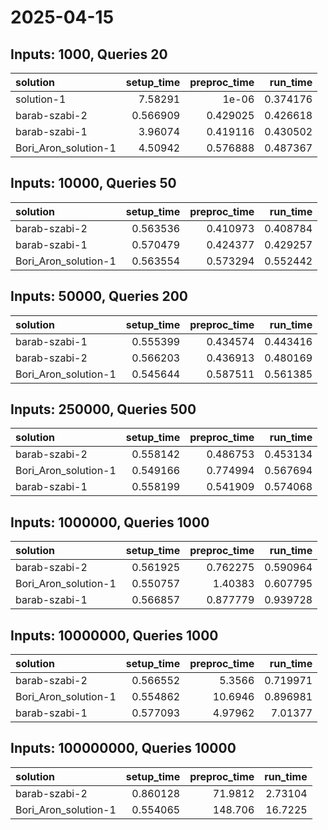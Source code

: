 # 2025-04-15

## Inputs: 1000, Queries 20

| solution             |   setup_time |   preproc_time |   run_time |
|:---------------------|-------------:|---------------:|-----------:|
| solution-1           |     7.58291  |       1e-06    |   0.374176 |
| barab-szabi-2        |     0.566909 |       0.429025 |   0.426618 |
| barab-szabi-1        |     3.96074  |       0.419116 |   0.430502 |
| Bori_Aron_solution-1 |     4.50942  |       0.576888 |   0.487367 |

## Inputs: 10000, Queries 50

| solution             |   setup_time |   preproc_time |   run_time |
|:---------------------|-------------:|---------------:|-----------:|
| barab-szabi-2        |     0.563536 |       0.410973 |   0.408784 |
| barab-szabi-1        |     0.570479 |       0.424377 |   0.429257 |
| Bori_Aron_solution-1 |     0.563554 |       0.573294 |   0.552442 |

## Inputs: 50000, Queries 200

| solution             |   setup_time |   preproc_time |   run_time |
|:---------------------|-------------:|---------------:|-----------:|
| barab-szabi-1        |     0.555399 |       0.434574 |   0.443416 |
| barab-szabi-2        |     0.566203 |       0.436913 |   0.480169 |
| Bori_Aron_solution-1 |     0.545644 |       0.587511 |   0.561385 |

## Inputs: 250000, Queries 500

| solution             |   setup_time |   preproc_time |   run_time |
|:---------------------|-------------:|---------------:|-----------:|
| barab-szabi-2        |     0.558142 |       0.486753 |   0.453134 |
| Bori_Aron_solution-1 |     0.549166 |       0.774994 |   0.567694 |
| barab-szabi-1        |     0.558199 |       0.541909 |   0.574068 |

## Inputs: 1000000, Queries 1000

| solution             |   setup_time |   preproc_time |   run_time |
|:---------------------|-------------:|---------------:|-----------:|
| barab-szabi-2        |     0.561925 |       0.762275 |   0.590964 |
| Bori_Aron_solution-1 |     0.550757 |       1.40383  |   0.607795 |
| barab-szabi-1        |     0.566857 |       0.877779 |   0.939728 |

## Inputs: 10000000, Queries 1000

| solution             |   setup_time |   preproc_time |   run_time |
|:---------------------|-------------:|---------------:|-----------:|
| barab-szabi-2        |     0.566552 |        5.3566  |   0.719971 |
| Bori_Aron_solution-1 |     0.554862 |       10.6946  |   0.896981 |
| barab-szabi-1        |     0.577093 |        4.97962 |   7.01377  |

## Inputs: 100000000, Queries 10000

| solution             |   setup_time |   preproc_time |   run_time |
|:---------------------|-------------:|---------------:|-----------:|
| barab-szabi-2        |     0.860128 |        71.9812 |    2.73104 |
| Bori_Aron_solution-1 |     0.554065 |       148.706  |   16.7225  |